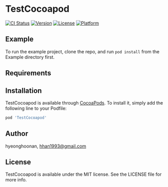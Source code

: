 # TestCocoapod

[![CI Status](https://img.shields.io/travis/hyeonghoonan/TestCocoapod.svg?style=flat)](https://travis-ci.org/hyeonghoonan/TestCocoapod)
[![Version](https://img.shields.io/cocoapods/v/TestCocoapod.svg?style=flat)](https://cocoapods.org/pods/TestCocoapod)
[![License](https://img.shields.io/cocoapods/l/TestCocoapod.svg?style=flat)](https://cocoapods.org/pods/TestCocoapod)
[![Platform](https://img.shields.io/cocoapods/p/TestCocoapod.svg?style=flat)](https://cocoapods.org/pods/TestCocoapod)

## Example

To run the example project, clone the repo, and run `pod install` from the Example directory first.

## Requirements

## Installation

TestCocoapod is available through [CocoaPods](https://cocoapods.org). To install
it, simply add the following line to your Podfile:

```ruby
pod 'TestCocoapod'
```

## Author

hyeonghoonan, hhan1993@gmail.com

## License

TestCocoapod is available under the MIT license. See the LICENSE file for more info.
